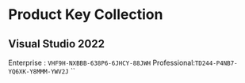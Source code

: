 
# Product Key Collection

## Visual Studio 2022
Enterprise :
```VHF9H-NXBBB-638P6-6JHCY-88JWH```
Professional:```TD244-P4NB7-YQ6XK-Y8MMM-YWV2J```
``